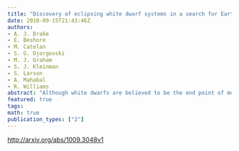 ```yaml
---
title: "Discovery of eclipsing white dwarf systems in a search for Earth-size   companions"
date: 2010-09-15T21:43:46Z
authors:
- A. J. Drake
- E. Beshore
- M. Catelan
- S. G. Djorgovski
- M. J. Graham
- S. J. Kleinman
- S. Larson
- A. Mahabal
- R. Williams
abstract: "Although white dwarfs are believed to be the end point of most stellar evolution, unlike main sequence stars, they have not yet been the subject of dedicated time-domain surveys for exoplanets. We discuss how their size and distinctive colour make them excellent targets for wide-field searches for exoplanets. In particular, we note that planets of Earth-size can give rise to multi-magnitude eclipses of massive white dwarfs. Such a large signal is almost unmistakable and would be detectable even with very low-precision photometry. For objects of smaller size, the high accuracy photometry currently being used to detect Super-Earth and smaller planets transiting Sun-sized stars, is capable of revealing minor planets down to R~100km as they transit white dwarfs. Such observations can be used to test current evidence for asteroid-size objects being the cause for dust rings which have recently been observed for a number of white dwarfs. No other current exoplanet search method is capable of detecting such exo-asteroids. As an initial test of this search strategy, we combine synoptic data from the Catalina Sky Survey with multi-colour photometry and spectra from the Sloan Digital Sky Survey to search ~12,000 white dwarf lightcurves for eclipsing events. We find 20 new eclipsing white dwarf binary systems with low-mass companions. This doubles the number of known eclipsing white dwarfs and is expected to enable the determination of accurate white dwarf radii. Three of the discoveries have radii consistent with substellar systems and show no evidence of flux from the eclipsing object in their SDSS optical spectra, or near-IR data."
featured: true
tags:
math: true
publication_types: ["2"]
---
```

http://arxiv.org/abs/1009.3048v1
